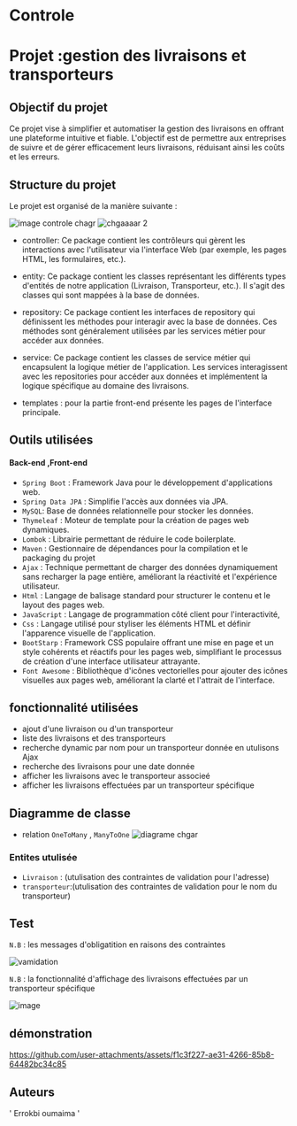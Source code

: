 # Controle 
# Projet :gestion des livraisons et transporteurs 
## Objectif du projet 
Ce projet vise à simplifier et automatiser la gestion des livraisons en offrant une plateforme intuitive et fiable.
L'objectif est de permettre aux entreprises de suivre et de gérer efficacement leurs livraisons, réduisant ainsi les coûts et les erreurs.
## Structure du projet 
Le projet est organisé de la manière suivante :

![image controle chagr](https://github.com/user-attachments/assets/5c3f6ac1-dfff-40f2-8024-16d4bf6b4a64)   ![chgaaaar 2](https://github.com/user-attachments/assets/d227c325-0080-4882-ab8b-cac2fb2cf8f1)


- controller: Ce package contient les contrôleurs qui gèrent les interactions avec l'utilisateur via l'interface Web (par exemple, les pages HTML, les formulaires, etc.).

- entity: Ce package contient les classes représentant les différents types d'entités de notre  application (Livraison, Transporteur, etc.). Il s'agit des classes qui sont mappées à la base de données.

- repository: Ce package contient les interfaces de repository qui définissent les méthodes pour interagir avec la base de données. Ces méthodes sont généralement utilisées par les services métier pour accéder aux données.

- service: Ce package contient les classes de service métier qui encapsulent la logique métier de l'application. Les services interagissent avec les repositories pour accéder aux données et implémentent la logique spécifique au domaine des livraisons.
- templates : pour la partie front-end présente les pages de l'interface principale.

## Outils  utilisées
#### Back-end  ,Front-end
- `Spring Boot` : Framework Java pour le développement d'applications web.
- `Spring Data JPA` : Simplifie l'accès aux données via JPA.
- `MySQL`: Base de données relationnelle pour stocker les données.
- `Thymeleaf` : Moteur de template pour la création de pages web dynamiques.
- `Lombok` :  Librairie permettant de réduire le code boilerplate.
- `Maven` : Gestionnaire de dépendances pour la compilation et le packaging du projet
- `Ajax` : Technique permettant de charger des données dynamiquement sans recharger la page entière, améliorant la réactivité et l'expérience utilisateur.
- `Html` : Langage de balisage standard pour structurer le contenu et le layout des pages web.
- `JavaScript` : Langage de programmation côté client pour l'interactivité, 
- `Css` : Langage utilisé pour styliser les éléments HTML et définir l'apparence visuelle de l'application.
- `BootStarp` : Framework CSS populaire offrant une mise en page et un style cohérents et réactifs pour les pages web, simplifiant le processus de création d'une interface utilisateur attrayante.
- `Font Awesome` : Bibliothèque d'icônes vectorielles pour ajouter des icônes visuelles aux pages web, améliorant la clarté et l'attrait de l'interface.
  
 ## fonctionnalité utilisées
- ajout d'une livraison ou d'un transporteur 
- liste des livraisons et des transporteurs
- recherche dynamic par nom   pour un transporteur donnée en utulisons Ajax 
- recherche des livraisons pour une date donnée
- afficher les livraisons avec le transporteur associeé
- afficher les livraisons effectuées par un transporteur spécifique
## Diagramme de classe 
- relation `OneToMany` , `ManyToOne` 
![diagrame chgar](https://github.com/user-attachments/assets/69c0bd49-479e-46de-9161-b174c463d62b)

### Entites utulisée
- `Livraison` : (utulisation des contraintes de validation pour l'adresse)
- `transporteur`:(utulisation des contraintes de validation pour le nom du transporteur)
## Test 
`N.B` : les messages d'obligatition en raisons des contraintes  

![vamidation](https://github.com/user-attachments/assets/1ba2c758-dea7-4913-a45b-adfc48d0bab7)

`N.B` : la fonctionnalité d'affichage  des livraisons effectuées par un transporteur spécifique

![image](https://github.com/user-attachments/assets/41c1616f-0158-4b55-a089-997ca916e99d)





  
## démonstration 



https://github.com/user-attachments/assets/f1c3f227-ae31-4266-85b8-64482bc34c85



## Auteurs
' Errokbi oumaima '
  
  

